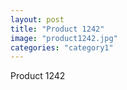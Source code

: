 ```yaml
---
layout: post
title: "Product 1242"
image: "product1242.jpg"
categories: "category1"
---
```

Product 1242

